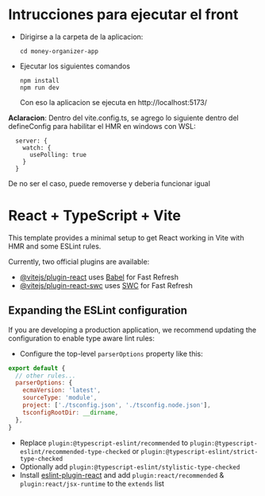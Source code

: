 # Intrucciones para ejecutar el front

- Dirigirse a la carpeta de la aplicacion:
  ```
  cd money-organizer-app
  ```
- Ejecutar los siguientes comandos
  ```
  npm install
  npm run dev
  ```

  Con eso la aplicacion se ejecuta en http://localhost:5173/

<b>Aclaracion</b>: Dentro del vite.config.ts, se agrego lo siguiente dentro del defineConfig para habilitar el HMR en windows con WSL:
```
  server: {
    watch: {
      usePolling: true
    }
  }
```
De no ser el caso, puede removerse y deberia funcionar igual





# React + TypeScript + Vite

This template provides a minimal setup to get React working in Vite with HMR and some ESLint rules.

Currently, two official plugins are available:

- [@vitejs/plugin-react](https://github.com/vitejs/vite-plugin-react/blob/main/packages/plugin-react/README.md) uses [Babel](https://babeljs.io/) for Fast Refresh
- [@vitejs/plugin-react-swc](https://github.com/vitejs/vite-plugin-react-swc) uses [SWC](https://swc.rs/) for Fast Refresh

## Expanding the ESLint configuration

If you are developing a production application, we recommend updating the configuration to enable type aware lint rules:

- Configure the top-level `parserOptions` property like this:

```js
export default {
  // other rules...
  parserOptions: {
    ecmaVersion: 'latest',
    sourceType: 'module',
    project: ['./tsconfig.json', './tsconfig.node.json'],
    tsconfigRootDir: __dirname,
  },
}
```

- Replace `plugin:@typescript-eslint/recommended` to `plugin:@typescript-eslint/recommended-type-checked` or `plugin:@typescript-eslint/strict-type-checked`
- Optionally add `plugin:@typescript-eslint/stylistic-type-checked`
- Install [eslint-plugin-react](https://github.com/jsx-eslint/eslint-plugin-react) and add `plugin:react/recommended` & `plugin:react/jsx-runtime` to the `extends` list
